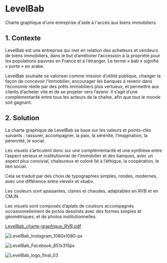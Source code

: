 # LevelBab
Charte graphique d'une entreprise d'aide à l'accès aux biens immobiliers.

## 1. Contexte
LevelBab est une entreprise qui met en relation des acheteurs et vendeurs de biens immobiliers, dans le but d’améliorer l’accession à la propriété pour les populations pauvres en France et à l’étranger.
Le terme « bab » signifie « porte » en arabe.

LevelBab souhaite se valoriser comme mission d’utilité publique, changer la façon de concevoir l’immobilier, encourager les banques à revenir dans l’économie réelle par des prêts immobiliers plus vertueux, et permettre aux clients d’acheter vite et de se projeter vers l’avenir.
Il s’agit d’une complémentarité entre tous les acteurs de la chaîne, afin que tout le monde soit gagnant.

## 2. Solution
La charte graphique de LevelBab se base sur les valeurs et points-clés suivants : rassurer, accompagner, la paix, la sérénité, l’imagination, la pérennité, le social.

Les visuels s’articulent donc sur une complémentarité et une synthèse entre l’aspect sérieux et institutionnel de l’immobilier et des banques, avec un aspect plus convivial, chaleureux et coloré lié à l’éthique, la coopération, le lien social.

Cela se traduit par des choix de typographies simples, rondes, modernes, avec une différence entre «level» et «bab».

Les couleurs sont apaisantes, claires et chaudes, adaptables en RVB et en CMJN.

Les visuels sont composés d’aplats de couleurs accompagnés occasionnellement de pictos dessinés avec des formes simples et géométriques, et de photos institutionnelles.

[LevelBab_charte-graphique_RVB.pdf](https://github.com/user-attachments/files/19869116/LevelBab_charte-graphique_RVB.pdf)

![LevelBab_Instagram_1080x1080-px](https://github.com/user-attachments/assets/09760a15-0b3d-4724-8a23-ba0323176bf1)

![LevelBab_Facebook_851x315px](https://github.com/user-attachments/assets/5d17f9b7-1b41-4b1d-98a5-746ebdec9f03)

![LevelBab_logo_final_03](https://github.com/user-attachments/assets/e012c75a-4cf5-4bcb-b5b5-9a1b1cf202de)
